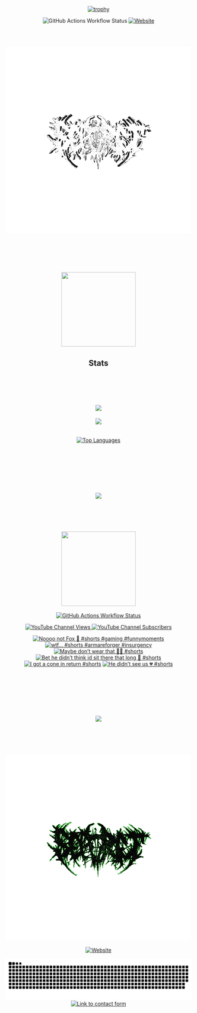 [COMMENT]: <TITLE*****************************************>

<div align="center">
  <a href="https://seperet.com">
    
  [![trophy](https://github-profile-trophy.vercel.app/?username=denv3rr&column=-1&no-frame=true&no-bg=true&theme=darkhub&title=-Stars,-PullRequest,-Issues,-Reviews)](https://github.com/ryo-ma/github-profile-trophy)
    
  ![GitHub Actions Workflow Status](https://img.shields.io/github/actions/workflow/status/denv3rr/denv3rr/.github%2Fworkflows%2Fyoutube-cards.yml?logoColor=CD201F&label=connections&link=https%3A%2F%2Fyoutube.com%2F%40seperet)
  </a>
  <a href="https://seperet.com">
  ![Website](https://img.shields.io/website?url=https%3A%2F%2Fseperet.com&label=seperet.com)    
  </a>  
</div>

<br></br>

[COMMENT]: <LOGO*****************************************>
<div align="center">
  <a href="https://seperet.com">
    <img src=https://github.com/denv3rr/denv3rr/blob/main/Seperet_Slam_White.gif/>
  </a>
</div>
<br></br>
<br></br>
<br></br>

[COMMENT]: <STATS*****************************************>
<div align="center">

  <img src="https://github.com/Anmol-Baranwal/Cool-GIFs-For-GitHub/assets/74038190/0b335028-1d3d-4ee5-b5b3-a373d499be7e" width="200" height="200">

  ## Stats
</div>

<br></br>
<br></br>

<div align="center">  
<div align="center">
  <a>
    <img src="https://github-profile-summary-cards.vercel.app/api/cards/profile-details?username=denv3rr&theme=transparent"/>
    <br></br>
    <img src="https://github-readme-streak-stats.herokuapp.com?user=denv3rr&theme=transparent&hide_border=true&properties=background&border=white"/>
    <br></br>
  </a>
</div>
  
[![Top Languages](https://github-readme-stats.vercel.app/api/top-langs/?username=denv3rr&hide_border=true&theme=transparent&layout=donut&langs_count=12)](https://github.com/denv3rr/github-readme-stats)
<br></br>
<br></br>
<br></br>
<br></br>

<img src="https://user-images.githubusercontent.com/74038190/212284100-561aa473-3905-4a80-b561-0d28506553ee.gif">
<br></br>
<br></br>
<br></br>

[COMMENT]: <YOUTUBE*****************************************>
<div align="center">
<a href="https://youtube.com/@seperet">
  <img src="https://media4.giphy.com/media/v1.Y2lkPTc5MGI3NjExYzdqdmlpbzIzdDM1Zm8wNnR5MW8wODVwY29tMnBjd2ltb292eXRkMiZlcD12MV9pbnRlcm5hbF9naWZfYnlfaWQmY3Q9cw/dyLmcrc0wk4dUCxp0K/giphy.webp" width="200" height="200">

  <div align="center">
    
   [COMMENT]: <CHECK-WORKFLOWS*****************************************>
   
  ![GitHub Actions Workflow Status](https://img.shields.io/github/actions/workflow/status/denv3rr/denv3rr/.github%2Fworkflows%2Fyoutube-cards.yml?logoColor=CD201F&label=connections&link=https%3A%2F%2Fyoutube.com%2F%40seperet)
  
    
  </div>
  
  ![YouTube Channel Views](https://img.shields.io/youtube/channel/views/UCATB-IqmpAn-2XHu6lxTVwg)
  <a href="https://youtube.com/@seperet">
  ![YouTube Channel Subscribers](https://img.shields.io/youtube/channel/subscribers/UCATB-IqmpAn-2XHu6lxTVwg?link=https%3A%2F%2Fyoutube.com%2F%40seperet)
  </a>
</a>
  
<!-- BEGIN YOUTUBE-CARDS -->
[![Noooo not Fox 🙏 #shorts #gaming #funnymoments](https://ytcards.demolab.com/?id=tgzhNo3vvEY&title=Noooo+not+Fox+%F0%9F%99%8F+%23shorts+%23gaming+%23funnymoments&lang=en&timestamp=1744001433&background_color=%230d1117&title_color=%23ffffff&stats_color=%23dedede&max_title_lines=1&width=250&border_radius=5 "Noooo not Fox 🙏 #shorts #gaming #funnymoments")](https://www.youtube.com/watch?v=tgzhNo3vvEY)
[![wtf… #shorts #armareforger #insurgency](https://ytcards.demolab.com/?id=zsZihDDt0wY&title=wtf%E2%80%A6+%23shorts+%23armareforger+%23insurgency&lang=en&timestamp=1743985050&background_color=%230d1117&title_color=%23ffffff&stats_color=%23dedede&max_title_lines=1&width=250&border_radius=5 "wtf… #shorts #armareforger #insurgency")](https://www.youtube.com/watch?v=zsZihDDt0wY)
[![Maybe don’t wear that 😵‍💫 #shorts](https://ytcards.demolab.com/?id=pLeu47Mgjyw&title=Maybe+don%E2%80%99t+wear+that+%F0%9F%98%B5%E2%80%8D%F0%9F%92%AB+%23shorts&lang=en&timestamp=1742926696&background_color=%230d1117&title_color=%23ffffff&stats_color=%23dedede&max_title_lines=1&width=250&border_radius=5 "Maybe don’t wear that 😵‍💫 #shorts")](https://www.youtube.com/watch?v=pLeu47Mgjyw)
[![Bet he didn’t think id sit there that long 🫤 #shorts](https://ytcards.demolab.com/?id=ExpyMn2-z6Q&title=Bet+he+didn%E2%80%99t+think+id+sit+there+that+long+%F0%9F%AB%A4+%23shorts&lang=en&timestamp=1742632019&background_color=%230d1117&title_color=%23ffffff&stats_color=%23dedede&max_title_lines=1&width=250&border_radius=5 "Bet he didn’t think id sit there that long 🫤 #shorts")](https://www.youtube.com/watch?v=ExpyMn2-z6Q)
[![I got a cone in return #shorts](https://ytcards.demolab.com/?id=0A1l32xN90U&title=I+got+a+cone+in+return+%23shorts&lang=en&timestamp=1742190672&background_color=%230d1117&title_color=%23ffffff&stats_color=%23dedede&max_title_lines=1&width=250&border_radius=5 "I got a cone in return #shorts")](https://www.youtube.com/watch?v=0A1l32xN90U)
[![He didn’t see us 💔 #shorts](https://ytcards.demolab.com/?id=BWkmxAei1AI&title=He+didn%E2%80%99t+see+us+%F0%9F%92%94+%23shorts&lang=en&timestamp=1741640081&background_color=%230d1117&title_color=%23ffffff&stats_color=%23dedede&max_title_lines=1&width=250&border_radius=5 "He didn’t see us 💔 #shorts")](https://www.youtube.com/watch?v=BWkmxAei1AI)
<!-- END YOUTUBE-CARDS -->
<br></br>
<br></br>
<br></br>

<img src="https://user-images.githubusercontent.com/74038190/212284100-561aa473-3905-4a80-b561-0d28506553ee.gif">
<br></br>
<br></br>
<br></br>

[COMMENT]: <LOGO*****************************************>
<div align="center">
  <a href="https://seperet.com">
    <img src=https://github.com/denv3rr/denv3rr/blob/main/Seperet_NightVision_Slam.gif/>
  </a>
</div>

<a href="https://seperet.com">
  
  ![Website](https://img.shields.io/website?url=https%3A%2F%2Fseperet.com&label=seperet.com)

<a/>
  
</div>

[COMMENT]: <SNAKE*****************************************>
  <div align="center">
    <picture>
      <source media="(prefers-color-scheme: dark)" srcset="https://raw.githubusercontent.com/platane/platane/output/github-contribution-grid-snake-dark.svg">
      <source media="(prefers-color-scheme: light)" srcset="https://raw.githubusercontent.com/platane/platane/output/github-contribution-grid-snake.svg">
      <img alt="GitHub contribution grid snake animation" src="https://raw.githubusercontent.com/platane/platane/output/github-contribution-grid-snake.svg">
    </picture>
  </div>
<div align="center">
<a href="https://seperet.com/contact"><img src="https://readme-typing-svg.demolab.com?font=Sixtyfour+Convergence&size=25&duration=3000&color=F7F7F7&center=true&width=520&height=60&lines=CLICK+HERE+TO+CONTACT" alt="Link to contact form" /></a>
</div>

[COMMENT]: <LOGOS*****************************************>
[logo1]: https://github.com/denv3rr/denv3rr/blob/main/Seperet_Slam_White.gif "Seperet.com"
[logo2]: https://github.com/denv3rr/denv3rr/blob/main/Seperet_NightVision_Slam.gif "Seperet.com"
